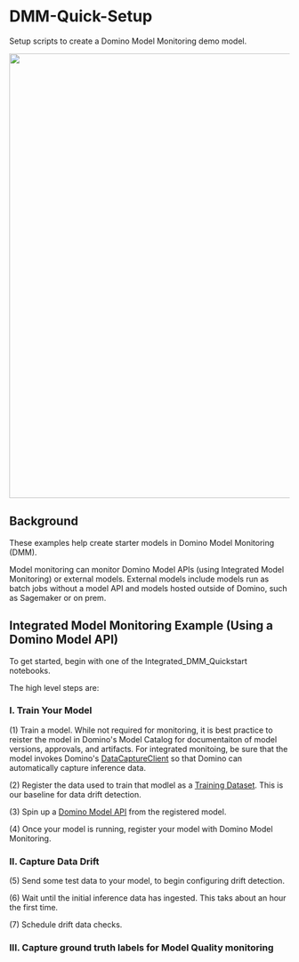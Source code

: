# DMM-Quick-Setup

Setup scripts to create a Domino Model Monitoring demo model.

<p align="center">
<img src = https://github.com/ddl-dave-heinicke/DMM-Quick-Setup/blob/main/readme_images/Iris_Overview.png width="800">
</p>


## Background

These examples help create starter models in Domino Model Monitoring (DMM). 

Model monitoring can monitor Domino Model APIs (using Integrated Model Monitoring) or external models.
External models include models run as batch jobs without a model API and models hosted outside of Domino, 
such as Sagemaker or on prem.

## Integrated Model Monitoring Example (Using a Domino Model API)

To get started, begin with one of the Integrated_DMM_Quickstart notebooks.

The high level steps are:

### I. Train Your Model

(1) Train a model. While not required for monitoring, it is best practice to reister the model in Domino's Model 
Catalog for documentaiton of model versions, approvals, and artifacts. For integrated monitoing, be sure that the 
model invokes Domino's [DataCaptureClient](https://docs.dominodatalab.com/en/latest/user_guide/93e5c0/set-up-prediction-capture/
) so that Domino can automatically capture inference data.

(2) Register the data used to train that modlel as a [Training Dataset](https://docs.dominodatalab.com/en/latest/api_guide/9c4dec/create-trainingsets/). This is our baseline for data drift detection.

(3) Spin up a [Domino Model API](https://docs.dominodatalab.com/en/latest/user_guide/8dbc91/deploy-models-at-rest/) from the registered model.

(4) Once your model is running, register your model with Domino Model Monitoring.

### II. Capture Data Drift

(5) Send some test data to your model, to begin configuring drift detection.

(6) Wait until the initial inference data has ingested. This taks about an hour the first time.

(7) Schedule drift data checks.

### III. Capture ground truth labels for Model Quality monitoring




